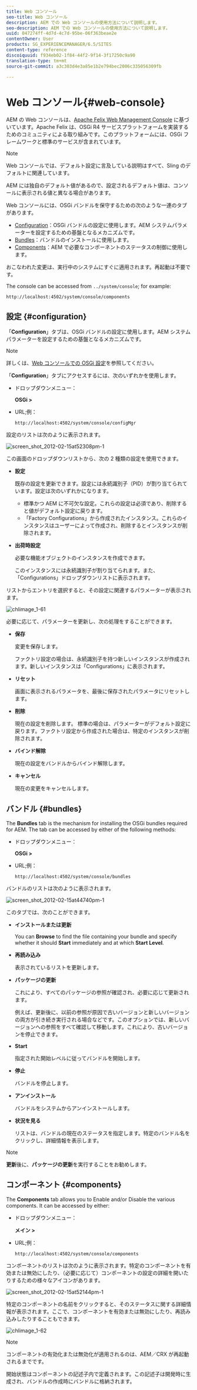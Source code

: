 ```yaml
---
title: Web コンソール
seo-title: Web コンソール
description: AEM での Web コンソールの使用方法について説明します。
seo-description: AEM での Web コンソールの使用方法について説明します。
uuid: 047274ff-4d7d-4c7d-95be-06f363beae2e
contentOwner: User
products: SG_EXPERIENCEMANAGER/6.5/SITES
content-type: reference
discoiquuid: f934eb02-1f84-44f2-9f14-3f17250c9a90
translation-type: tm+mt
source-git-commit: a3c303d4e3a85e1b2e794bec2006c335056309fb

---
```



# Web コンソール{#web-console}

AEM の Web コンソールは、[Apache Felix Web Management Console](https://felix.apache.org/documentation/subprojects/apache-felix-web-console.html) に基づいています。Apache Felix は、OSGi R4 サービスプラットフォームを実装するためのコミュニティによる取り組みです。このプラットフォームには、OSGi フレームワークと標準のサービスが含まれています。

>[!NOTE]
>
>Web コンソールでは、デフォルト設定に言及している説明はすべて、Sling のデフォルトに関連しています。
>
>AEM には独自のデフォルト値があるので、設定されるデフォルト値は、コンソールに表示される値と異なる場合があります。

Web コンソールには、OSGi バンドルを保守するための次のような一連のタブがあります。

* [Configuration](#configuration)：OSGi バンドルの設定に使用します。AEM システムパラメーターを設定するための基盤となるメカニズムです。
* [Bundles](#bundles)：バンドルのインストールに使用します。
* [Components](#components)：AEM で必要なコンポーネントのステータスの制御に使用します。

おこなわれた変更は、実行中のシステムにすぐに適用されます。再起動は不要です。

The console can be accessed from `../system/console`; for example:

`http://localhost:4502/system/console/components`

## 設定 {#configuration}

「**Configuration**」タブは、OSGi バンドルの設定に使用します。AEM システムパラメーターを設定するための基盤となるメカニズムです。

>[!NOTE]
>
>詳しくは、[Web コンソールでの OSGi 設定](/help/sites-deploying/configuring-osgi.md#osgi-configuration-with-the-web-console)を参照してください。

「**Configuration**」タブにアクセスするには、次のいずれかを使用します。

* ドロップダウンメニュー：

   **OSGi >**

* URL;例：

   `http://localhost:4502/system/console/configMgr`

設定のリストは次のように表示されます。

![screen_shot_2012-02-15at52308pm-1](assets/screen_shot_2012-02-15at52308pm-1.png)

この画面のドロップダウンリストから、次の 2 種類の設定を使用できます。

* **設定**

  既存の設定を更新できます。設定には永続識別子（PID）が割り当てられています。設定は次のいずれかになります。

    * 標準かつ AEM に不可欠な設定。これらの設定は必須であり、削除すると値がデフォルト設定に戻ります。
    * 「Factory Configurations」から作成されたインスタンス。これらのインスタンスはユーザーによって作成され、削除するとインスタンスが削除されます。

* **出荷時設定**

  必要な機能オブジェクトのインスタンスを作成できます。

  このインスタンスには永続識別子が割り当てられます。また、「Configurations」ドロップダウンリストに表示されます。

リストからエントリを選択すると、その設定に関連するパラメーターが表示されます。

![chlimage_1-61](assets/chlimage_1-61.png)

必要に応じて、パラメーターを更新し、次の処理をすることができます。

* **保存**

   変更を保存します。

   ファクトリ設定の場合は、永続識別子を持つ新しいインスタンスが作成されます。新しいインスタンスは「Configurations」に表示されます。

* **リセット**

   画面に表示されるパラメータを、最後に保存されたパラメータにリセットします。

* **削除**

   現在の設定を削除します。 標準の場合は、パラメーターがデフォルト設定に戻ります。ファクトリ設定から作成された場合は、特定のインスタンスが削除されます。

* **バインド解除**

   現在の設定をバンドルからバインド解除します。

* **キャンセル**

   現在の変更をキャンセルします。

## バンドル {#bundles}

The **Bundles** tab is the mechanism for installing the OSGi bundles required for AEM. The tab can be accessed by either of the following methods:

* ドロップダウンメニュー：

   **OSGi >**

* URL;例：

   `http://localhost:4502/system/console/bundles`

バンドルのリストは次のように表示されます。

![screen_shot_2012-02-15at44740pm-1](assets/screen_shot_2012-02-15at44740pm-1.png)

このタブでは、次のことができます。

* **インストールまたは更新**

   You can **Browse** to find the file containing your bundle and specify whether it should **Start** immediately and at which **Start Level**.

* **再読み込み**

   表示されているリストを更新します。

* **パッケージの更新**

   これにより、すべてのパッケージの参照が確認され、必要に応じて更新されます。

   例えば、更新後に、以前の参照が原因で古いバージョンと新しいバージョンの両方が引き続き実行される場合などです。このオプションでは、新しいバージョンへの参照をすべて確認して移動します。これにより、古いバージョンを停止できます。

* **Start**

   指定された開始レベルに従ってバンドルを開始します。

* **停止**

   バンドルを停止します。

* **アンインストール**

   バンドルをシステムからアンインストールします。

* **状況を見る**

   リストは、バンドルの現在のステータスを指定します。特定のバンドル名をクリックし、詳細情報を表示します。

>[!NOTE]
>
>**更新**&#x200B;後に、**パッケージの更新**&#x200B;を実行することをお勧めします。

## コンポーネント {#components}

The **Components** tab allows you to Enable and/or Disable the various components. It can be accessed by either:

* ドロップダウンメニュー：

   **メイン >**

* URL;例：

   `http://localhost:4502/system/console/components`

コンポーネントのリストは次のように表示されます。特定のコンポーネントを有効または無効にしたり、（必要に応じて）コンポーネントの設定の詳細を開いたりするための様々なアイコンがあります。

![screen_shot_2012-02-15at52144pm-1](assets/screen_shot_2012-02-15at52144pm-1.png)

特定のコンポーネントの名前をクリックすると、そのステータスに関する詳細情報が表示されます。ここで、コンポーネントを有効または無効にしたり、再読み込みしたりすることもできます。

![chlimage_1-62](assets/chlimage_1-62.png)

>[!NOTE]
>
>コンポーネントの有効化または無効化が適用されるのは、AEM／CRX が再起動されるまでです。
>
>開始状態はコンポーネントの記述子内で定義されます。この記述子は開発時に生成され、バンドルの作成時にバンドルに格納されます。

